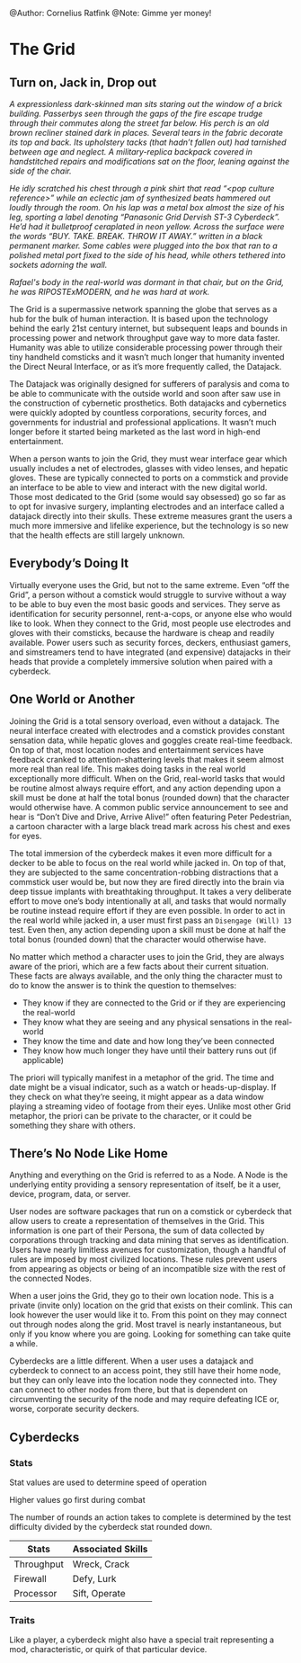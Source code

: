 @Author: Cornelius Ratfink
@Note: Gimme yer money!

# The Grid

## Turn on, Jack in, Drop out

*A expressionless dark-skinned man sits staring out the window of a brick building.  Passerbys seen through the gaps of the fire escape trudge through their commutes along the street far below.  His perch is an old brown recliner stained dark in places.  Several tears in the fabric decorate its top and back.  Its upholstery tacks (that hadn’t fallen out) had tarnished between age and neglect.  A military-replica backpack covered in handstitched repairs and modifications sat on the floor, leaning against the side of the chair.*

*He idly scratched his chest through a pink shirt that read “\<pop culture reference\>” while an eclectic jam of synthesized beats hammered out loudly through the room.  On his lap was a metal box almost the size of his leg, sporting a label denoting “Panasonic Grid Dervish ST-3 Cyberdeck”.  He’d had it bulletproof ceraplated in neon yellow.  Across the surface were the words “BUY. TAKE. BREAK. THROW IT AWAY.” written in a black permanent marker.  Some cables were plugged into the box that ran to a polished metal port fixed to the side of his head, while others tethered into sockets adorning the wall.*

*Rafael's body in the real-world was dormant in that chair, but on the Grid, he was RIPOSTExMODERN, and he was hard at work.*

The Grid is a supermassive network spanning the globe that serves as a hub for the bulk of human interaction.  It is based upon the technology behind the early 21st century internet, but subsequent leaps and bounds in processing power and network throughput gave way to more data faster.  Humanity was able to utilize considerable processing power through their tiny handheld comsticks and it wasn’t much longer that humanity invented the Direct Neural Interface, or as it’s more frequently called, the Datajack.

The Datajack was originally designed for sufferers of paralysis and coma to be able to communicate with the outside world and soon after saw use in the construction of cybernetic prosthetics.  Both datajacks and cybernetics were quickly adopted by countless corporations, security forces, and governments for industrial and professional applications.  It wasn’t much longer before it started being marketed as the last word in high-end entertainment.

When a person wants to join the Grid, they must wear interface gear which usually includes a net of electrodes, glasses with video lenses, and hepatic gloves.  These are typically connected to ports on a commstick and provide an interface to be able to view and interact with the new digital world.  Those most dedicated to the Grid (some would say obsessed) go so far as to opt for invasive surgery, implanting electrodes and an interface called a datajack directly into their skulls.  These extreme measures grant the users a much more immersive and lifelike experience, but the technology is so new that the health effects are still largely unknown.

## Everybody’s Doing It

Virtually everyone uses the Grid, but not to the same extreme.  Even “off the Grid”, a person without a comstick would struggle to survive without a way to be able to buy even the most basic goods and services.  They serve as identification for security personnel, rent-a-cops, or anyone else who would like to look.  When they connect to the Grid, most people use electrodes and gloves with their comsticks, because the hardware is cheap and readily available.  Power users such as security forces, deckers, enthusiast gamers, and simstreamers tend to have integrated (and expensive) datajacks in their heads that provide a completely immersive solution when paired with a cyberdeck.

## One World or Another
Joining the Grid is a total sensory overload, even without a datajack.  The neural interface created with electrodes and a comstick provides constant sensation data, while hepatic gloves and goggles create real-time feedback.  On top of that, most location nodes and entertainment services have feedback cranked to attention-shattering levels that makes it seem almost more real than real life.  This makes doing tasks in the real world exceptionally more difficult.  When on the Grid, real-world tasks that would be routine almost always require effort, and any action depending upon a skill must be done at half the total bonus (rounded down) that the character would otherwise have.  A common public service announcement to see and hear is “Don’t Dive and Drive, Arrive Alive!” often featuring Peter Pedestrian, a cartoon character with a large black tread mark across his chest and exes for eyes.

The total immersion of the cyberdeck makes it even more difficult for a decker to be able to focus on the real world while jacked in.  On top of that, they are subjected to the same concentration-robbing distractions that a commstick user would be, but now they are fired directly into the brain via deep tissue implants with breathtaking throughput.  It takes a very deliberate effort to move one’s body intentionally at all, and tasks that would normally be routine instead require effort if they are even possible.  In order to act in the real world while jacked in, a user must first pass an ```Disengage (Will) 13``` test.  Even then, any action depending upon a skill must be done at half the total bonus (rounded down) that the character would otherwise have.

No matter which method a character uses to join the Grid, they are always aware of the priori, which are a few facts about their current situation.  These facts are always available, and the only thing the character must to do to know the answer is to think the question to themselves:
- They know if they are connected to the Grid or if they are experiencing the real-world
- They know what they are seeing and any physical sensations in the real-world
- They know the time and date and how long they’ve been connected
- They know how much longer they have until their battery runs out (if applicable)

The priori will typically manifest in a metaphor of the grid.  The time and date might be a visual indicator, such as a watch or heads-up-display.  If they check on what they’re seeing, it might appear as a data window playing a streaming video of footage from their eyes.  Unlike most other Grid metaphor, the priori can be private to the character, or it could be something they share with others.

## There’s No Node Like Home

Anything and everything on the Grid is referred to as a Node.  A Node is the underlying entity providing a sensory representation of itself, be it a user, device, program, data, or server.

User nodes are software packages that run on a comstick or cyberdeck that allow users to create a representation of themselves in the Grid.  This information is one part of their Persona, the sum of data collected by corporations through tracking and data mining that serves as identification.  Users have nearly limitless avenues for customization, though a handful of rules are imposed by most civilized locations.  These rules prevent users from appearing as objects or being of an incompatible size with the rest of the connected Nodes.  

When a user joins the Grid, they go to their own location node.  This is a private (invite only) location on the grid that exists on their comlink.  This can look however the user would like it to.   From this point on they may connect out through nodes along the grid.  Most travel is nearly instantaneous, but only if you know where you are going.  Looking for something can take quite a while.

Cyberdecks are a little different.  When a user uses a datajack and cyberdeck to connect to an access point, they still have their home node, but they can only leave into the location node they connected into.  They can connect to other nodes from there, but that is dependent on circumventing the security of the node and may require defeating ICE or, worse, corporate security deckers. 

## Cyberdecks

### Stats
Stat values are used to determine speed of operation

Higher values go first during combat

The number of rounds an action takes to complete is determined by the test difficulty divided by the cyberdeck stat rounded down.

|Stats| Associated Skills|
|-----|------------------|
|Throughput | Wreck, Crack|
|Firewall   | Defy, Lurk|
|Processor  | Sift, Operate|


### Traits

Like a player, a cyberdeck might also have a special trait representing a mod, characteristic, or quirk of that particular device.

